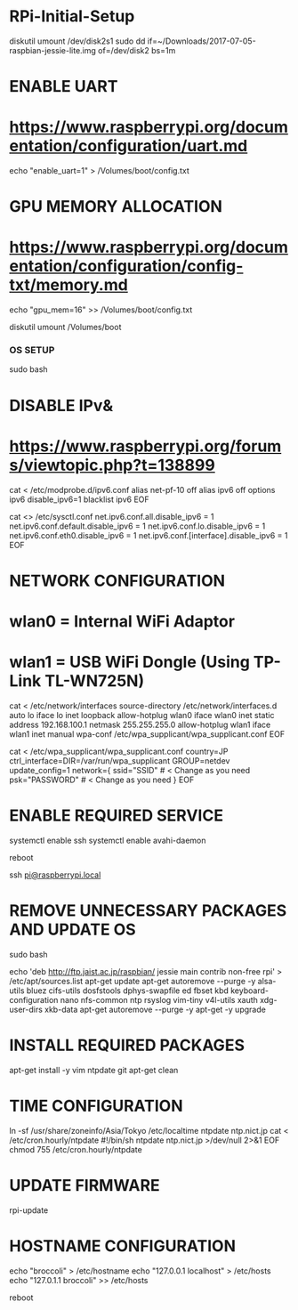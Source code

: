 # RPi-Initial-Setup

diskutil umount /dev/disk2s1
sudo dd if=~/Downloads/2017-07-05-raspbian-jessie-lite.img of=/dev/disk2 bs=1m

# ENABLE UART
#     https://www.raspberrypi.org/documentation/configuration/uart.md

echo "enable_uart=1" > /Volumes/boot/config.txt

# GPU MEMORY ALLOCATION
#     https://www.raspberrypi.org/documentation/configuration/config-txt/memory.md

echo "gpu_mem=16" >> /Volumes/boot/config.txt

diskutil umount /Volumes/boot

### OS SETUP ####

sudo bash

# DISABLE IPv&
#     https://www.raspberrypi.org/forums/viewtopic.php?t=138899

cat <<EOF > /etc/modprobe.d/ipv6.conf
alias net-pf-10 off
alias ipv6 off
options ipv6 disable_ipv6=1
blacklist ipv6
EOF

cat <<EOF >> /etc/sysctl.conf
net.ipv6.conf.all.disable_ipv6 = 1
net.ipv6.conf.default.disable_ipv6 = 1
net.ipv6.conf.lo.disable_ipv6 = 1
net.ipv6.conf.eth0.disable_ipv6 = 1
net.ipv6.conf.[interface].disable_ipv6 = 1
EOF

# NETWORK CONFIGURATION
#     wlan0 = Internal WiFi Adaptor
#     wlan1 = USB WiFi Dongle (Using TP-Link TL-WN725N)

cat <<EOF > /etc/network/interfaces 
source-directory /etc/network/interfaces.d
auto lo
iface lo inet loopback
allow-hotplug wlan0
iface wlan0 inet static
address 192.168.100.1
netmask 255.255.255.0
allow-hotplug wlan1
iface wlan1 inet manual
    wpa-conf /etc/wpa_supplicant/wpa_supplicant.conf
EOF

cat <<EOF > /etc/wpa_supplicant/wpa_supplicant.conf
country=JP
ctrl_interface=DIR=/var/run/wpa_supplicant GROUP=netdev
update_config=1
network={
    ssid="SSID"                 # < Change as you need
    psk="PASSWORD"              # < Change as you need
}
EOF

# ENABLE REQUIRED SERVICE
systemctl enable ssh
systemctl enable avahi-daemon

reboot

ssh pi@raspberrypi.local

# REMOVE UNNECESSARY PACKAGES AND UPDATE OS
sudo bash

echo 'deb http://ftp.jaist.ac.jp/raspbian/ jessie main contrib non-free rpi' > /etc/apt/sources.list
apt-get update
apt-get autoremove --purge -y alsa-utils bluez cifs-utils dosfstools dphys-swapfile ed fbset kbd keyboard-configuration nano nfs-common ntp rsyslog vim-tiny v4l-utils xauth xdg-user-dirs xkb-data
apt-get autoremove --purge -y
apt-get -y upgrade

# INSTALL REQUIRED PACKAGES
apt-get install -y vim ntpdate git
apt-get clean

# TIME CONFIGURATION
ln -sf /usr/share/zoneinfo/Asia/Tokyo /etc/localtime
ntpdate ntp.nict.jp
cat <<EOF > /etc/cron.hourly/ntpdate
#!/bin/sh
ntpdate ntp.nict.jp >/dev/null 2>&1
EOF
chmod 755 /etc/cron.hourly/ntpdate

# UPDATE FIRMWARE
rpi-update

# HOSTNAME CONFIGURATION
echo "broccoli" > /etc/hostname
echo "127.0.0.1       localhost" > /etc/hosts
echo "127.0.1.1       broccoli" >> /etc/hosts

reboot

